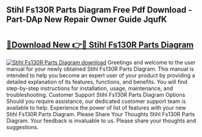 ## Stihl Fs130R Parts Diagram Free Pdf Download - Part-DAp New Repair Owner Guide JqufK

# <h2><a href="http://dforu4f.blite.top/?on=Stihl+Fs130R+Parts+Diagram">🔗Download New 👉🔴 Stihl Fs130R Parts Diagram</a></h2>

[![Stihl Fs130R Parts Diagram download](https://i.imgur.com/lujVjoI.png)](http://dforu4f.blite.top/?on=Stihl+Fs130R+Parts+Diagram)
Greetings and welcome to the user manual for your newly obtained Stihl Fs130R Parts Diagram. This manual is intended to help you become an expert user of your product by providing a detailed explanation of its features, functions, and benefits. You will find step-by-step instructions for installation, usage, maintenance, and troubleshooting. Customer Support Stihl Fs130R Parts Diagram Options Should you require assistance, our dedicated customer support team is available to help. Experience the power of list of features with your new Stihl Fs130R Parts Diagram. Please Share Your Thoughts Stihl Fs130R Parts Diagram. Your feedback is invaluable to us. Please share your thoughts and suggestions.
